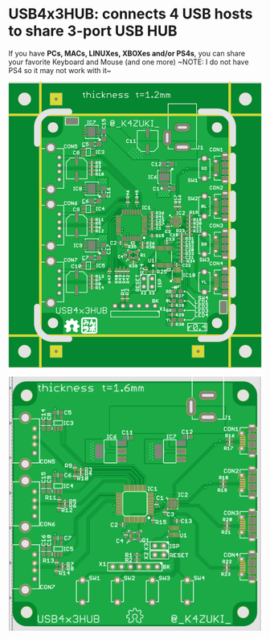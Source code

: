# USB4x3HUB: connects 4 USB hosts to share 3-port USB HUB
If you have **PCs, MACs, LINUXes, XBOXes and/or PS4s**, you can share your favorite Keyboard and Mouse (and one more)
~NOTE: I do not have PS4 so it may not work with it~

![**rev 0.4 - to be みんなのラボ brand**](doc/USB4x3HUB_r0.4.png)

![**rev 0.1**](doc/USB4x3HUBr1.png)
